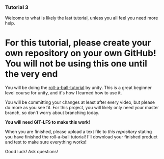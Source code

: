 ### Tutorial 3

Welcome to what is likely the last tutorial, unless you all feel you need more help.

# **For this tutorial, please create your own repository on your own GitHub! You will not be using this one until the very end**

You will be doing the [roll-a-ball-tutorial](https://learn.unity.com/project/roll-a-ball-tutorial) by unity. This is a great beginner level course for unity, and it's how I learned how to use it.

You will be committing your changes at least after every video, but please do more as you see fit. For this project, you will likely only need your master branch, so don't worry about branching today. 

**You will need GIT-LFS to make this work!**

When you are finished, please upload a text file to _this repository_ stating you have finished the roll-a-ball tutorial! I'll download your finished product and test to make sure everything works! 

Good luck! Ask questions!
